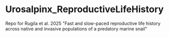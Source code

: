 # Urosalpinx_ReproductiveLifeHistory
Repo for Rugila et al. 2025 "Fast and slow-paced reproductive life history across native and invasive populations of a predatory marine snail"
